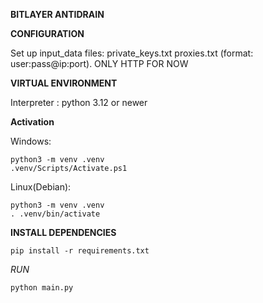 **BITLAYER ANTIDRAIN**

**CONFIGURATION**

Set up input_data files:
private_keys.txt
proxies.txt (format: user:pass@ip:port). ONLY HTTP FOR NOW

**VIRTUAL ENVIRONMENT**

Interpreter : python 3.12 or newer

**Activation**

Windows:
```
python3 -m venv .venv
.venv/Scripts/Activate.ps1
```

Linux(Debian):
```
python3 -m venv .venv
. .venv/bin/activate
```

**INSTALL DEPENDENCIES**

```
pip install -r requirements.txt
```

*RUN*

```
python main.py
```
